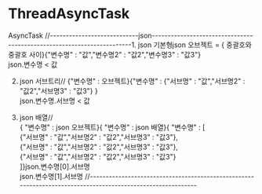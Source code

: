 # ThreadAsyncTask
AsyncTask
//----------------------------json-----------------------------------------------------------------------1. json 기본형json 오브젝트 = { 중괄호와 중괄호 사이}{"변수명" : "값","변수명2" : "값2","변수명3" : "값3"}   
json.변수명 < 값

2. json 서브트리// {"변수명" : 오브젝트}{"변수명" : {"서브명" : "값","서브명2" : "값2","서브명3" : "값3"} }  
json.변수명.서브명 < 값

3. json 배열//   
{ "변수명" : json 오브젝트}{ "변수명" : json 배열}{ "변수명" : [           
                                                              {"서브명" : "값","서브명2" : "값2","서브명3" : "값3"},           
                                                              {"서브명" : "값","서브명2" : "값2","서브명3" : "값3"},            
                                                              {"서브명" : "값","서브명2" : "값2","서브명3" : "값3"}              
                                                            ]}json.변수명[0].서브명                                     
json.변수명[1].서브명
//------------------------------------------------------------------------------------------------------------
